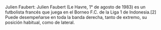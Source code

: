Julien Faubert: Julien Faubert (Le Havre, 1° de agosto de 1983) es un futbolista francés que juega en el Borneo F.C. de la Liga 1 de Indonesia.[2]​ Puede desempeñarse en toda la banda derecha, tanto de extremo, su posición habitual, como de lateral.
